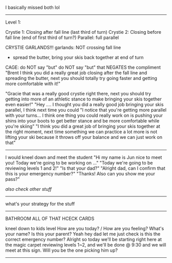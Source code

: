 I basically missed both lol

---

Level 1: 


Crystie 1: Closing after fall line (last third of turn)
Crystie 2: Closing before fall line (end of first third of turn?)
Parallel: full parallel

CRYSTIE GARLANDS!!!
garlands: NOT crossing fall line
- spread the butter, bring your skis back together at end of turn


CAGE: do NOT say "but" do NOT say "but" that NEGATES the compliment
"Brent I think you did a really great job closing after the fall line and spreading the butter, next you should totally try going faster and getting more comfortable with it!"

"Gracie that was a really good crystie right there, next you should try getting into more of an athletic stance to make bringing your skis together even easier!"
"Hey .... I thought you did a really good job bringing your skis parallel, I think next time you could 
"I notice that you're getting more parallel with your turns... I think one thing you could really work on is pushing your shins into your boots to get better stance and be more comfortable while you're skiing"
"I think you did a great job of bringing your skis together at the right moment, next time something we can practice a lot more is not lifting your ski because it throws off your balance and we can just work on that"

---

I would kneel down and meet the student "Hi my name is Jun nice to meet you! Today we're going to be working on ..." "Today we're going to be reviewing levels 1 and 2!"
"Is that your dad?"
"Alright dad, can I confirm that this is your emergency number?"
"Thanks! Also <to kid> can you show me your pass?"

*also check other stuff*

---

what's your strategy for the stuff

---

BATHROOM
ALL OF THAT
HCECK CARDS

kneel down to kids level
How are you today? / How are you feeling?
What's your name?
Is this your parent?
Yeah hey dad let me just check is this the correct emergency number?
Alright so today we'll be starting right here at the magic carpet reviewing levels 1~2, and we'll be done @ 9:30 and we will meet at this sign.
Will you be the one picking him up?

---

